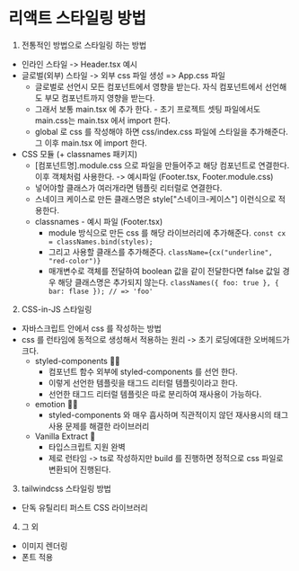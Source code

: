 # 리액트 스타일링 방법

1. 전통적인 방법으로 스타일링 하는 방법

- 인라인 스타일 -> Header.tsx 예시
- 글로벌(외부) 스타일 -> 외부 css 파일 생성 => App.css 파일
  - 글로벌로 선언시 모든 컴포넌트에서 영향을 받는다. 자식 컴포넌트에서 선언해도 부모 컴포넌트까지 영향을 받는다.
  - 그래서 보통 main.tsx 에 추가 한다. - 초기 프로젝트 셋팅 파일에서도 main.css는 main.tsx 에서 import 한다.
  - global 로 css 를 작성해야 하면 css/index.css 파일에 스타일을 추가해준다. 그 이후 main.tsx 에 import 한다.
- CSS 모듈 (+ classnames 패키지)
  - [컴포넌트명].module.css 으로 파일을 만들어주고 해당 컴포넌트로 연결한다. 이후 객체처럼 사용한다. -> 예시파일 (Footer.tsx, Footer.module.css)
  - 넣어야할 클래스가 여러개라면 템플릿 리터럴로 연결한다.
  - 스네이크 케이스로 만든 클래스명은 style["스네이크-케이스"] 이런식으로 적용한다.
  - classnames - 예시 파일 (Footer.tsx)
    - module 방식으로 만든 css 를 해당 라이브러리에 추가해준다. `const cx = classNames.bind(styles);`
    - 그리고 사용할 클래스를 추가해준다. `className={cx("underline", "red-color")}`
    - 매개변수로 객체를 전달하여 boolean 값을 같이 전달한다면 false 값일 경우 해당 클래스명은 추가되지 않는다. `classNames({ foo: true }, { bar: flase }); // => 'foo'`

2. CSS-in-JS 스타일링

- 자바스크립트 안에서 css 를 작성하는 방법
- css 를 런타임에 동적으로 생성해서 적용하는 원리 -> 초기 로딩에대한 오버헤드가 크다.
  - styled-components 💅🏾
    - 컴포넌트 함수 외부에 styled-components 를 선언 한다.
    - 이렇게 선언한 템플릿을 태그드 리터럴 템플릿이라고 한다.
    - 선언한 태그드 리터럴 템플릿은 따로 분리하여 재사용이 가능하다.
  - emotion 👩‍🎤
    - styled-components 와 매우 흡사하며 직관적이지 않던 재사용시의 태그 사용 문제를 해결한 라이브러리
  - Vanilla Extract 🧁
    - 타입스크립트 지원 완벽
    - 제로 런타임 -> ts로 작성하지만 build 를 진행하면 정적으로 css 파일로 변환되어 진행된다.

3. tailwindcss 스타일링 방법

- 단독 유틸리티 퍼스트 CSS 라이브러리

4. 그 외

- 이미지 렌더링
- 폰트 적용
